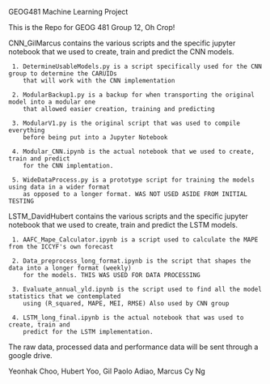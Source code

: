 GEOG481 Machine Learning Project

This is the Repo for GEOG 481 Group 12, Oh Crop!

CNN_GilMarcus contains the various scripts and the specific jupyter notebook that we used to create, train and predict the CNN models.
    
     1. DetermineUsableModels.py is a script specifically used for the CNN group to determine the CARUIDs 
        that will work with the CNN implementation
     
     2. ModularBackup1.py is a backup for when transporting the original model into a modular one 
        that allowed easier creation, training and predicting
     
     3. ModularV1.py is the original script that was used to compile everything 
        before being put into a Jupyter Notebook
     
     4. Modular_CNN.ipynb is the actual notebook that we used to create, train and predict 
        for the CNN implemtation.
     
     5. WideDataProcess.py is a prototype script for training the models using data in a wider format 
        as opposed to a longer format. WAS NOT USED ASIDE FROM INITIAL TESTING
     
LSTM_DavidHubert contains the various scripts and the specific jupyter notebook that we used to create, train and predict the LSTM models.

     1. AAFC_Mape_Calculator.ipynb is a script used to calculate the MAPE from the ICCYF's own forecast
     
     2. Data_preprocess_long_format.ipynb is the script that shapes the data into a longer format (weekly) 
        for the models. THIS WAS USED FOR DATA PROCESSING
     
     3. Evaluate_annual_yld.ipynb is the script used to find all the model statistics that we contemplated 
        using (R_squared, MAPE, MEI, RMSE) Also used by CNN group
     
     4. LSTM_long_final.ipynb is the actual notebook that was used to create, train and 
        predict for the LSTM implementation.
     
The raw data, processed data and performance data will be sent through a google drive.

Yeonhak Choo, Hubert Yoo, Gil Paolo Adiao, Marcus Cy Ng
